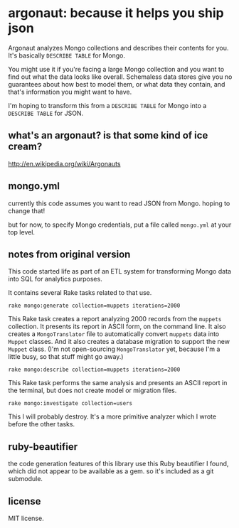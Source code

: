 argonaut: because it helps you ship json
========================================

Argonaut analyzes Mongo collections and describes their contents for you. It's basically `DESCRIBE TABLE` for Mongo.

You might use it if you're facing a large Mongo collection and you want to find out what the data looks like overall. Schemaless data stores give you no guarantees about how best to model them, or what data they contain, and that's information you might want to have.

I'm hoping to transform this from a `DESCRIBE TABLE` for Mongo into a `DESCRIBE TABLE` for JSON.

what's an argonaut? is that some kind of ice cream?
---------------------------------------------------

http://en.wikipedia.org/wiki/Argonauts

mongo.yml
---------

currently this code assumes you want to read JSON from Mongo. hoping to change that!

but for now, to specify Mongo credentials, put a file called `mongo.yml` at your
top level.

notes from original version
---------------------------

This code started life as part of an ETL system for transforming Mongo data into SQL for
analytics purposes.

It contains several Rake tasks related to that use.

`rake mongo:generate collection=muppets iterations=2000`

This Rake task creates a report analyzing 2000 records from the `muppets` collection. It presents its report in ASCII form, on the command line. It also creates a `MongoTranslator` file to automatically convert `muppets` data into `Muppet` classes. And it also creates a database migration to support the new `Muppet` class. (I'm not open-sourcing `MongoTranslator` yet, because I'm a little busy, so that stuff might go away.)

`rake mongo:describe collection=muppets iterations=2000`

This Rake task performs the same analysis and presents an ASCII report in the terminal, but does not create model or migration files.

`rake mongo:investigate collection=users`

This I will probably destroy. It's a more primitive analyzer which I wrote before the other tasks.

ruby-beautifier
---------------

the code generation features of this library use this Ruby beautifier I found, which did not appear to be available as a gem. so it's included as a git submodule.

license
-------

MIT license.

